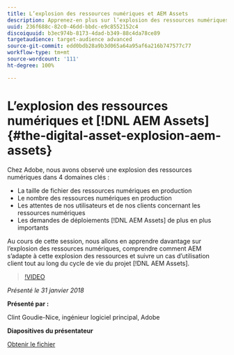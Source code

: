 ```yaml
---
title: L’explosion des ressources numériques et AEM Assets
description: Apprenez-en plus sur l’explosion des ressources numériques et sur AEM Assets chez Adobe.
uuid: 236f688c-82c0-46dd-bbdc-e9c8552152c4
discoiquuid: b3ec974b-8173-4dad-b349-88c4da78ce89
targetaudience: target-audience advanced
source-git-commit: edd0bdb28a9b3d065a64a95af6a216b747577c77
workflow-type: tm+mt
source-wordcount: '111'
ht-degree: 100%

---
```


# L’explosion des ressources numériques et [!DNL AEM Assets]{#the-digital-asset-explosion-aem-assets}

Chez Adobe, nous avons observé une explosion des ressources numériques dans 4 domaines clés :

* La taille de fichier des ressources numériques en production
* Le nombre des ressources numériques en production
* Les attentes de nos utilisateurs et de nos clients concernant les ressources numériques
* Les demandes de déploiements [!DNL AEM Assets] de plus en plus importants

Au cours de cette session, nous allons en apprendre davantage sur l’explosion des ressources numériques, comprendre comment AEM s’adapte à cette explosion des ressources et suivre un cas d’utilisation client tout au long du cycle de vie du projet [!DNL AEM Assets].

>[!VIDEO](https://video.tv.adobe.com/v/21474/?quality=9)

*Présenté le 31 janvier 2018*

**Présenté par :**

Clint Goudie-Nice, ingénieur logiciel principal, Adobe

**Diapositives du présentateur**

[Obtenir le fichier](assets/1+30+18+the+digital+asset+explosion+gems.pdf)
<!--
[Get back to the Overview](https://helpx.adobe.com/experience-manager/kt/eseminars/gems/aem-index.html)
-->
